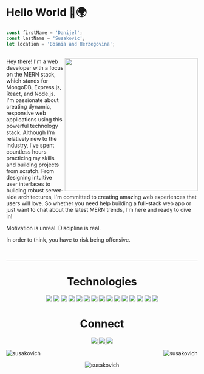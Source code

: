 <h1> Hello World 👋🌍 </h1>

```js
const firstName = 'Danijel';
const lastName = 'Susakovic';
let location = 'Bosnia and Herzegovina';
```
<h2> <img width="350" align="right" src="https://user-images.githubusercontent.com/95968602/187409534-115c1f3e-ad41-4e8d-be6b-69da08cbc4fb.png"/> </h2>

<p>Hey there! I'm a web developer with a focus on the MERN stack, which stands for MongoDB, Express.js, React, and Node.js. I'm passionate about creating dynamic, responsive web applications using this powerful technology stack. Although I'm relatively new to the industry, I've spent countless hours practicing my skills and building projects from scratch. From designing intuitive user interfaces to building robust server-side architectures, I'm committed to creating amazing web experiences that users will love. So whether you need help building a full-stack web app or just want to chat about the latest MERN trends, I'm here and ready to dive in!</p>


<p>Motivation is unreal. Discipline is real.</p>
<p>In order to think, you have to risk being offensive.</p>

<div align="center">
<br>
<hr>
<h1 align="center">Technologies</h1>

<p align="center">
    <img src="https://img.shields.io/static/v1?label=|&message=HTML5&color=23555f&style=plastic&logo=html5"/>
    <img src="https://img.shields.io/static/v1?label=|&message=CSS3&color=285f65&style=plastic&logo=css3"/>
    <img src="https://img.shields.io/static/v1?label=|&message=TAILWIND&color=2b625f&style=plastic&logo=tailwindcss"/>
    <img src="https://img.shields.io/static/v1?label=|&message=BOOTSTRAP&color=316c5e&style=plastic&logo=bootstrap"/>
    <img src="https://img.shields.io/static/v1?label=|&message=JAVASCRIPT&color=3c7f5d&style=plastic&logo=javascript"/>
    <img src="https://img.shields.io/static/v1?label=|&message=REACT.JS&color=4a935c&style=plastic&logo=react"/>
    <img src="https://img.shields.io/static/v1?label=|&message=NODE.JS&color=4a935c&style=plastic&logo=node.js"/>
    <img src="https://img.shields.io/static/v1?label=|&message=PYTHON&color=52985b&style=plastic&logo=python"/>
    <img src="https://img.shields.io/static/v1?label=|&message=AWS&color=98bf53&style=plastic&logo=amazon"/>
    <img src="https://img.shields.io/static/v1?label=|&message=WEBFLOW&color=cdd148&style=plastic&logo=webflow"/>
    <img src="https://img.shields.io/static/v1?label=|&message=ADOBE&color=98bf53&style=plastic&logo=adobe"/>
    <img src="https://img.shields.io/static/v1?label=|&message=MONGO-DB&color=cdd148&style=plastic&logo=mongodb"/>
    <img src="https://img.shields.io/static/v1?label=|&message=EXPRESS&color=bbb111&style=plastic&logo=express"/>
    <img src="https://img.shields.io/static/v1?label=|&message=LINUX&color=bbb111&style=plastic&logo=linux"/>
    <img src="https://img.shields.io/static/v1?label=|&message=GIT&color=cbb148&style=plastic&logo=git"/>
</p>


<h1 align="center">Connect</h1>



<p align="center">
  <a href="https://susakovich.dev" target="_blank">
    <img src="https://img.shields.io/static/v1?label=|&message=WEBSITE&color=23555f&style=plastic&logo=html5&logo-color=white"/>
  </a>
  <a href="https://www.linkedin.com/in/susakovich/" target="_blank">
    <img src="https://img.shields.io/static/v1?label=|&message=LINKED-IN&color=cdf998&style=plastic&logo=linkedin&logo-color=white"/>
  </a>
  <a href="https://twitter.com/susakovich_dev" target="_blank">
    <img src="https://img.shields.io/static/v1?label=|&message=TWITTER&color=23555f&style=plastic&logo=twitter&logo-color=white"/>
  </a>
</p>
    
<p><img align="left" src="https://github-readme-streak-stats.herokuapp.com/?user=susakovich&" alt="susakovich" /></p>

<p>&nbsp;<img align="right" src="https://github-readme-stats.vercel.app/api?username=susakovich&show_icons=true&locale=en" alt="susakovich" /></p> 
    
<p><img align="center" src="https://github-readme-stats.vercel.app/api/top-langs?username=susakovich&show_icons=true&locale=en&layout=compact" alt="susakovich" /></p>



<!---
[![willianrod's wakatime stats](https://github-readme-stats.vercel.app/api/wakatime?username=susakovich)](https://github.com/anuraghazra/github-readme-stats)

susakovich/susakovich is a ✨ special ✨ repository because its `README.md` (this file) appears on your GitHub profile.
You can click the Preview link to take a look at your changes.
--->
